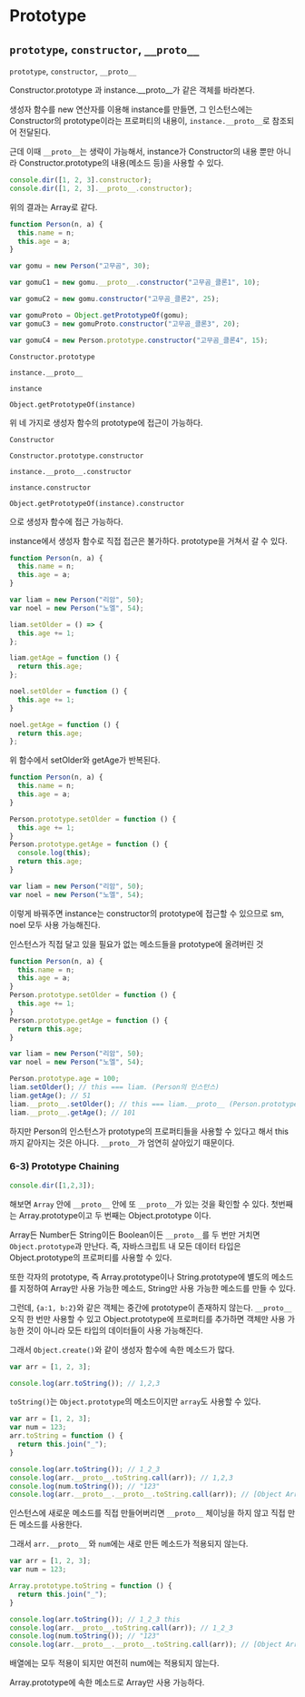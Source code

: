 # Prototype

## `prototype`, `constructor`, `__proto__`

`prototype`, `constructor`, `__proto__`

Constructor.prototype 과 instance.__proto__가 같은 객체를 바라본다.

생성자 함수를 new 연산자를 이용해 instance를 만들면, 그 인스턴스에는 Constructor의 prototype이라는 프로퍼티의 내용이, `instance.__proto__`로 참조되어 전달된다.

근데 이때 `__proto__`는 생략이 가능해서, instance가 Constructor의 내용 뿐만 아니라 Constructor.prototype의 내용(메소드 등)을 사용할 수 있다.

```js
console.dir([1, 2, 3].constructor);
console.dir([1, 2, 3].__proto__.constructor);
```
위의 결과는 Array로 같다. 

```js
function Person(n, a) {
  this.name = n;
  this.age = a;
}

var gomu = new Person("고무곰", 30);

var gomuC1 = new gomu.__proto__.constructor("고무곰_클론1", 10);

var gomuC2 = new gomu.constructor("고무곰_클론2", 25);

var gomuProto = Object.getPrototypeOf(gomu);
var gomuC3 = new gomuProto.constructor("고무곰_클론3", 20);

var gomuC4 = new Person.prototype.constructor("고무곰_클론4", 15);
```

`Constructor.prototype`

`instance.__proto__`

`instance`

`Object.getPrototypeOf(instance)`

위 네 가지로 생성자 함수의 prototype에 접근이 가능하다.

`Constructor`

`Constructor.prototype.constructor`

`instance.__proto__.constructor`

`instance.constructor`

`Object.getPrototypeOf(instance).constructor`

으로 생성자 함수에 접근 가능하다.

instance에서 생성자 함수로 직접 접근은 불가하다. prototype을 거쳐서 갈 수 있다.

```js
function Person(n, a) {
  this.name = n;
  this.age = a;
}

var liam = new Person("리암", 50);
var noel = new Person("노엘", 54);

liam.setOlder = () => {
  this.age += 1;
};

liam.getAge = function () {
  return this.age;
};

noel.setOlder = function () {
  this.age += 1;
}

noel.getAge = function () {
  return this.age;
};
```
위 함수에서 setOlder와 getAge가 반복된다.

```js
function Person(n, a) {
  this.name = n;
  this.age = a;
}

Person.prototype.setOlder = function () {
  this.age += 1;
}
Person.prototype.getAge = function () {
  console.log(this);
  return this.age;
}

var liam = new Person("리암", 50);
var noel = new Person("노엘", 54);
```
이렇게 바꿔주면 instance는 constructor의 prototype에 접근할 수 있으므로 sm, noel 모두 사용 가능해진다.

인스턴스가 직접 달고 있을 필요가 없는 메소드들을 prototype에 올려버린 것

```js
function Person(n, a) {
  this.name = n;
  this.age = a;
}
Person.prototype.setOlder = function () {
  this.age += 1;
}
Person.prototype.getAge = function () {
  return this.age;
}

var liam = new Person("리암", 50);
var noel = new Person("노엘", 54);

Person.prototype.age = 100;
liam.setOlder(); // this === liam. (Person의 인스턴스)
liam.getAge(); // 51
liam.__proto__.setOlder(); // this === liam.__proto__ (Person.prototype의 인스턴스)
liam.__proto__.getAge(); // 101
```

하지만 Person의 인스턴스가 prototype의 프로퍼티들을 사용할 수 있다고 해서 this까지 같아지는 것은 아니다. `__proto__`가 엄연히 살아있기 때문이다.

### 6-3) Prototype Chaining

```js
console.dir([1,2,3]);
```
해보면 `Array` 안에 `__proto__` 안에 또 `__proto__`가 있는 것을 확인할 수 있다. 첫번째는 Array.prototype이고 두 번째는 Object.prototype 이다.

Array든 Number든 String이든 Boolean이든 `__proto__`를 두 번만 거치면 `Object.prototype`과 만난다. 즉, 자바스크립트 내 모든 데이터 타입은 Object.prototype의 프로퍼티를 사용할 수 있다.

또한 각자의 prototype, 즉 Array.prototype이나 String.prototype에 별도의 메소드를 지정하여 Array만 사용 가능한 메소드, String만 사용 가능한 메소드를 만들 수 있다.

그런데, `{a:1, b:2}`와 같은 객체는 중간에 prototype이 존재하지 않는다. `__proto__` 오직 한 번만 사용할 수 있고 Object.prototype에 프로퍼티를 추가하면 객체만 사용 가능한 것이 아니라 모든 타입의 데이터들이 사용 가능해진다.

그래서 `Object.create()`와 같이 생성자 함수에 속한 메소드가 많다.

```js
var arr = [1, 2, 3];

console.log(arr.toString()); // 1,2,3
```
`toString()`는 `Object.prototype`의 메소드이지만 `array`도 사용할 수 있다.

```js
var arr = [1, 2, 3];
var num = 123;
arr.toString = function () {
  return this.join("_");
}

console.log(arr.toString()); // 1_2_3
console.log(arr.__proto__.toString.call(arr)); // 1,2,3
console.log(num.toString()); // "123"
console.log(arr.__proto__.__proto__.toString.call(arr)); // [Object Array]
```

인스턴스에 새로운 메소드를 직접 만들어버리면 `__proto__` 체이닝을 하지 않고 직접 만든 메소드를 사용한다.

그래서 `arr.__proto__` 와 `num`에는 새로 만든 메소드가 적용되지 않는다.

```js
var arr = [1, 2, 3];
var num = 123;

Array.prototype.toString = function () {
  return this.join("_");
}

console.log(arr.toString()); // 1_2_3 this
console.log(arr.__proto__.toString.call(arr)); // 1_2_3
console.log(num.toString()); // "123"
console.log(arr.__proto__.__proto__.toString.call(arr)); // [Object Array]
```

배열에는 모두 적용이 되지만 여전히 num에는 적용되지 않는다. 

Array.prototype에 속한 메소드로 Array만 사용 가능하다.